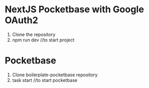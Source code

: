 # NextJS Pocketbase with Google OAuth2

1. Clone the repository
2. npm run dev //to start project

# Pocketbase
1. Clone boilerplate-pocketbase repository
2. task start //to start pocketbase

